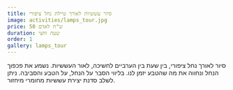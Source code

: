 ```yaml
---
title: סיור עששיות לאורך טיילת נחל ציפורי
image: activities/lamps_tour.jpg
price: 50 ש"ח לאדם
duration: שעה וחצי
order: 1
gallery: lamps_tour
---
```

סיור לאורך נחל ציפורי, בין שעת בין הערביים לחשיכה, לאור העששיות. נשמע את פכפוך הנחל ונחווה את מה שהטבע יזמן לנו. בליווי הסבר על הנחל, על הטבע והסביבה. ניתן לשלב סדנת יצירת עששיות מחומרי מיחזור.
